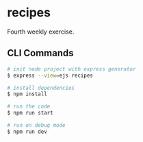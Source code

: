 # recipes
Fourth weekly exercise.

## CLI Commands

```bash
# init node project with express generator
$ express --view=ejs recipes

# install dependencies
$ npm install

# run the code 
$ npm run start

# run on debug mode
$ npm run dev

```